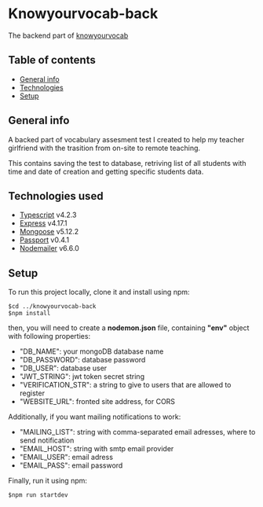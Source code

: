 # Knowyourvocab-back

The backend part of [knowyourvocab](https://github.com/Wodorek/knowyourvocab)

## Table of contents

- [General info](#general-info)
- [Technologies](#technologies)
- [Setup](#setup)

## General info

A backed part of vocabulary assesment test I created to help my teacher girlfriend with the trasition from on-site to remote teaching.

This contains saving the test to database, retriving list of all students with time and date of creation and getting specific students data.

## Technologies used

- [Typescript](https://github.com/microsoft/TypeScript) v4.2.3
- [Express](https://github.com/expressjs/express) v4.17.1
- [Mongoose](https://github.com/Automattic/mongoose) v5.12.2
- [Passport](https://github.com/jaredhanson/passport) v0.4.1
- [Nodemailer](https://github.com/nodemailer/nodemailer) v6.6.0

## Setup

To run this project locally, clone it and install using npm:

```
$cd ../knowyourvocab-back
$npm install
```

then, you will need to create a **nodemon.json** file, containing **"env"** object with following properties:

- "DB_NAME": your mongoDB database name
- "DB_PASSWORD": database password
- "DB_USER": database user
- "JWT_STRING": jwt token secret string
- "VERIFICATION_STR": a string to give to users that are allowed to register
- "WEBSITE_URL": fronted site address, for CORS

Additionally, if you want mailing notifications to work:

- "MAILING_LIST": string with comma-separated email adresses, where to send notification
- "EMAIL_HOST": string with smtp email provider
- "EMAIL_USER": email adress
- "EMAIL_PASS": email password

Finally, run it using npm:

```
$npm run startdev
```
